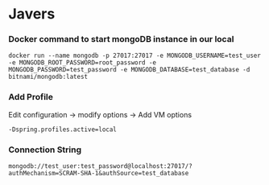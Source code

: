 # Javers

### Docker command to start mongoDB instance in our local

```
docker run --name mongodb -p 27017:27017 -e MONGODB_USERNAME=test_user -e MONGODB_ROOT_PASSWORD=root_password -e MONGODB_PASSWORD=test_password -e MONGODB_DATABASE=test_database -d bitnami/mongodb:latest
```

### Add Profile

Edit configuration -> modify options -> Add VM options
```
-Dspring.profiles.active=local
```

### Connection String
```
mongodb://test_user:test_password@localhost:27017/?authMechanism=SCRAM-SHA-1&authSource=test_database
```